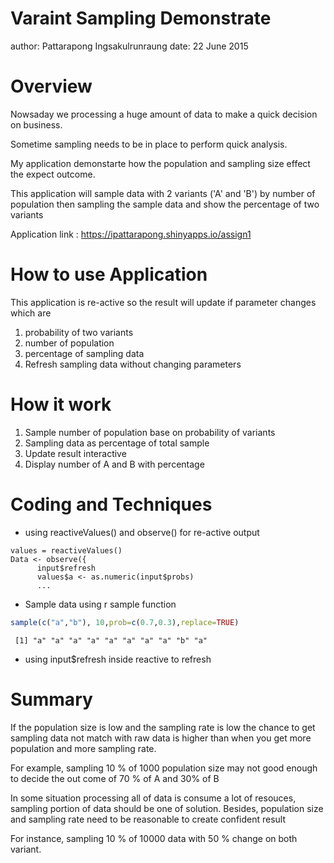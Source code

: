 Varaint Sampling Demonstrate
========================================================
author: Pattarapong Ingsakulrunraung
date: 22 June 2015

Overview
========================================================

Nowsaday we processing a huge amount of data to make a quick decision on business.

Sometime sampling needs to be in place to perform quick analysis.

My application demonstarte how the population and sampling size effect the expect outcome.

This application will sample data with 2 variants ('A' and 'B') by number of population then sampling the sample data and show the percentage  of  two variants

Application link : https://ipattarapong.shinyapps.io/assign1

How to use Application
========================================================

This application is re-active so the result will update if parameter changes which are

1. probability of two variants
2. number of population 
3. percentage of sampling data
4. Refresh sampling data without changing parameters


How it work
========================================================

1. Sample number of population base on probability of variants 
2. Sampling data as percentage of total sample
3. Update result interactive 
4. Display number of A and B with percentage


Coding and Techniques
========================================================

* using reactiveValues() and observe() for re-active output

```
values = reactiveValues()
Data <- observe({
      input$refresh
      values$a <- as.numeric(input$probs)
      ...
```  
* Sample data using r sample function


```r
sample(c("a","b"), 10,prob=c(0.7,0.3),replace=TRUE)
```

```
 [1] "a" "a" "a" "a" "a" "a" "a" "a" "b" "a"
```

* using input$refresh inside reactive to refresh

Summary
========================================================
If the population size is low and the sampling rate is low the chance to get sampling data not match with raw data  is higher than when you get more population and more sampling rate.

For example, sampling 10 % of 1000 population size may not good enough to decide the out come of 70 % of A and 30% of B

In some situation processing all of data is consume a lot of resouces, sampling portion of data should be one of solution. Besides, population size and sampling rate need to be reasonable to create confident result

For instance, sampling 10 % of 10000 data with 50 % change on both variant.
